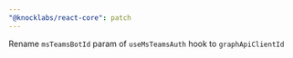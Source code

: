 ```yaml
---
"@knocklabs/react-core": patch
---
```


Rename `msTeamsBotId` param of `useMsTeamsAuth` hook to `graphApiClientId`
